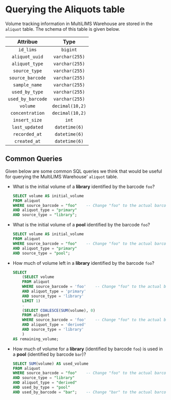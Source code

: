 # Querying the Aliquots table

Volume tracking information in MultiLIMS Warehouse are stored in the `aliquot` table. The schema of this table is given below.

<center>

|    **Attribue**   |     **Type**    |
|:-----------------:|:---------------:|
|     `id_lims`     |     `bigint`    |
|   `aliquot_uuid`  |  `varchar(255)` |
|   `aliquot_type`  |  `varchar(255)` |
|   `source_type`   |  `varchar(255)` |
|  `source_barcode` |  `varchar(255)` |
|   `sample_name`   |  `varchar(255)` |
|   `used_by_type`  |  `varchar(255)` |
| `used_by_barcode` |  `varchar(255)` |
|      `volume`     | `decimal(10,2)` |
|  `concentration`  | `decimal(10,2)` |
|   `insert_size`   |      `int`      |
|   `last_updated`  |  `datetime(6)`  |
|   `recorded_at`   |  `datetime(6)`  |
|    `created_at`   |  `datetime(6)`  |

</center>

## Common Queries

Given below are some common SQL queries we think that would be useful for querying the MultiLIMS Warehouse' `aliquot` table.

- What is the initial volume of a **library** identified by the barcode `foo`?

    ```sql
    SELECT volume AS initial_volume
    FROM aliquot
    WHERE source_barcode = "foo"    -- Change "foo" to the actual barcode
    AND aliquot_type = "primary"
    AND source_type = "library";
    ```

- What is the initial volume of a **pool** identified by the barcode `foo`?

    ```sql
    SELECT volume AS initial_volume
    FROM aliquot
    WHERE source_barcode = "foo"    -- Change "foo" to the actual barcode
    AND aliquot_type = "primary"
    AND source_type = "pool";
    ```

- How much of volume left in a **library** identified by the barcode `foo`?

    ```sql
    SELECT 
        (SELECT volume 
        FROM aliquot
        WHERE source_barcode = 'foo'    -- Change "foo" to the actual barcode
        AND aliquot_type = 'primary'
        AND source_type = 'library'
        LIMIT 1) 
        - 
        (SELECT COALESCE(SUM(volume), 0)
        FROM aliquot
        WHERE source_barcode = 'foo'    -- Change "foo" to the actual barcode
        AND aliquot_type = 'derived'
        AND source_type = 'library'
        ) 
    AS remaining_volume;
    ```

- How much of volume for a **library** (identified by barcode `foo`) is used in a **pool** (identified by barcode `bar`)?

    ```sql
    SELECT SUM(volume) AS used_volume
    FROM aliquot
    WHERE source_barcode = "foo"    -- Change "foo" to the actual barcode
    AND source_type = "library"
    AND aliquot_type = "derived"
    AND used_by_type = "pool"
    AND used_by_barcode = "bar";    -- Change "bar" to the actual barcode
    ```

